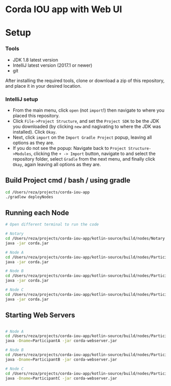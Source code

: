 # Corda IOU app with Web UI


# Setup

### Tools
* JDK 1.8 latest version
* IntelliJ latest version (2017.1 or newer)
* git

After installing the required tools, clone or download a zip of this repository, and place it in your desired
location.

### IntelliJ setup
* From the main menu, click `open` (not `import`!) then navigate to where you placed this repository.
* Click `File->Project Structure`, and set the `Project SDK` to be the JDK you downloaded (by clicking `new` and
nagivating to where the JDK was installed). Click `Okay`.
* Next, click `import` on the `Import Gradle Project` popup, leaving all options as they are.
* If you do not see the popup: Navigate back to `Project Structure->Modules`, clicking the `+ -> Import` button,
navigate to and select the repository folder, select `Gradle` from the next menu, and finally click `Okay`,
again leaving all options as they are.

## Build Project cmd / bash / using gradle
```bash
cd /Users/reza/projects/corda-iou-app
./gradlew deployNodes

```
## Running each Node
```bash
# Open different terminal to run the code

# Notary
cd /Users/reza/projects/corda-iou-app/kotlin-source/build/nodes/Notary
java -jar corda.jar

# Node A
cd /Users/reza/projects/corda-iou-app/kotlin-source/build/nodes/ParticipantA
java -jar corda.jar

# Node B
cd /Users/reza/projects/corda-iou-app/kotlin-source/build/nodes/ParticipantB
java -jar corda.jar

# Node C
cd /Users/reza/projects/corda-iou-app/kotlin-source/build/nodes/ParticipantC
java -jar corda.jar

```


## Starting Web Servers

```bash

# Node A
cd /Users/reza/projects/corda-iou-app/kotlin-source/build/nodes/ParticipantA
java -Dname=ParticipantA -jar corda-webserver.jar

# Node B
cd /Users/reza/projects/corda-iou-app/kotlin-source/build/nodes/ParticipantB
java -Dname=ParticipantB -jar corda-webserver.jar

# Node C
cd /Users/reza/projects/corda-iou-app/kotlin-source/build/nodes/ParticipantC
java -Dname=ParticipantC -jar corda-webserver.jar

```
